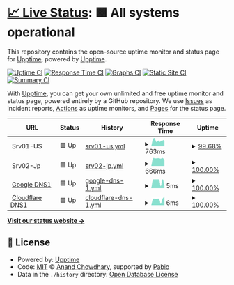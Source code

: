 # [📈 Live Status](https://lawlietr.github.io/upptime.doh.avpclub.uk): <!--live status--> **🟩 All systems operational**

This repository contains the open-source uptime monitor and status page for [Upptime](https://upptime.js.org), powered by [Upptime](https://github.com/upptime/upptime).

[![Uptime CI](https://github.com/Lawlietr/upptime.doh.avpclub.uk/workflows/Uptime%20CI/badge.svg)](https://github.com/Lawlietr/upptime.doh.avpclub.uk/actions?query=workflow%3A%22Uptime+CI%22)
[![Response Time CI](https://github.com/Lawlietr/upptime.doh.avpclub.uk/workflows/Response%20Time%20CI/badge.svg)](https://github.com/Lawlietr/upptime.doh.avpclub.uk/actions?query=workflow%3A%22Response+Time+CI%22)
[![Graphs CI](https://github.com/Lawlietr/upptime.doh.avpclub.uk/workflows/Graphs%20CI/badge.svg)](https://github.com/Lawlietr/upptime.doh.avpclub.uk/actions?query=workflow%3A%22Graphs+CI%22)
[![Static Site CI](https://github.com/Lawlietr/upptime.doh.avpclub.uk/workflows/Static%20Site%20CI/badge.svg)](https://github.com/Lawlietr/upptime.doh.avpclub.uk/actions?query=workflow%3A%22Static+Site+CI%22)
[![Summary CI](https://github.com/Lawlietr/upptime.doh.avpclub.uk/workflows/Summary%20CI/badge.svg)](https://github.com/Lawlietr/upptime.doh.avpclub.uk/actions?query=workflow%3A%22Summary+CI%22)

With [Upptime](https://upptime.js.org), you can get your own unlimited and free uptime monitor and status page, powered entirely by a GitHub repository. We use [Issues](https://github.com/upptime/upptime/issues) as incident reports, [Actions](https://github.com/Lawlietr/upptime.doh.avpclub.uk/actions) as uptime monitors, and [Pages](https://demo.upptime.js.org) for the status page.

<!--start: status pages-->
<!-- This summary is generated by Upptime (https://github.com/upptime/upptime) -->
<!-- Do not edit this manually, your changes will be overwritten -->
<!-- prettier-ignore -->
| URL | Status | History | Response Time | Uptime |
| --- | ------ | ------- | ------------- | ------ |
| <img alt="" src="https://icons.duckduckgo.com/ip3/null.ico" height="13"> Srv01-US | 🟩 Up | [srv01-us.yml](https://github.com/Lawlietr/upptime.doh.avpclub.uk/commits/HEAD/history/srv01-us.yml) | <details><summary><img alt="Response time graph" src="./graphs/srv01-us/response-time-week.png" height="20"> 763ms</summary><br><a href="https://Lawlietr.github.io/upptime.doh.avpclub.uk/history/srv01-us"><img alt="Response time 629" src="https://img.shields.io/endpoint?url=https%3A%2F%2Fraw.githubusercontent.com%2FLawlietr%2Fupptime.doh.avpclub.uk%2FHEAD%2Fapi%2Fsrv01-us%2Fresponse-time.json"></a><br><a href="https://Lawlietr.github.io/upptime.doh.avpclub.uk/history/srv01-us"><img alt="24-hour response time 650" src="https://img.shields.io/endpoint?url=https%3A%2F%2Fraw.githubusercontent.com%2FLawlietr%2Fupptime.doh.avpclub.uk%2FHEAD%2Fapi%2Fsrv01-us%2Fresponse-time-day.json"></a><br><a href="https://Lawlietr.github.io/upptime.doh.avpclub.uk/history/srv01-us"><img alt="7-day response time 763" src="https://img.shields.io/endpoint?url=https%3A%2F%2Fraw.githubusercontent.com%2FLawlietr%2Fupptime.doh.avpclub.uk%2FHEAD%2Fapi%2Fsrv01-us%2Fresponse-time-week.json"></a><br><a href="https://Lawlietr.github.io/upptime.doh.avpclub.uk/history/srv01-us"><img alt="30-day response time 748" src="https://img.shields.io/endpoint?url=https%3A%2F%2Fraw.githubusercontent.com%2FLawlietr%2Fupptime.doh.avpclub.uk%2FHEAD%2Fapi%2Fsrv01-us%2Fresponse-time-month.json"></a><br><a href="https://Lawlietr.github.io/upptime.doh.avpclub.uk/history/srv01-us"><img alt="1-year response time 629" src="https://img.shields.io/endpoint?url=https%3A%2F%2Fraw.githubusercontent.com%2FLawlietr%2Fupptime.doh.avpclub.uk%2FHEAD%2Fapi%2Fsrv01-us%2Fresponse-time-year.json"></a></details> | <details><summary><a href="https://Lawlietr.github.io/upptime.doh.avpclub.uk/history/srv01-us">99.68%</a></summary><a href="https://Lawlietr.github.io/upptime.doh.avpclub.uk/history/srv01-us"><img alt="All-time uptime 99.61%" src="https://img.shields.io/endpoint?url=https%3A%2F%2Fraw.githubusercontent.com%2FLawlietr%2Fupptime.doh.avpclub.uk%2FHEAD%2Fapi%2Fsrv01-us%2Fuptime.json"></a><br><a href="https://Lawlietr.github.io/upptime.doh.avpclub.uk/history/srv01-us"><img alt="24-hour uptime 100.00%" src="https://img.shields.io/endpoint?url=https%3A%2F%2Fraw.githubusercontent.com%2FLawlietr%2Fupptime.doh.avpclub.uk%2FHEAD%2Fapi%2Fsrv01-us%2Fuptime-day.json"></a><br><a href="https://Lawlietr.github.io/upptime.doh.avpclub.uk/history/srv01-us"><img alt="7-day uptime 99.68%" src="https://img.shields.io/endpoint?url=https%3A%2F%2Fraw.githubusercontent.com%2FLawlietr%2Fupptime.doh.avpclub.uk%2FHEAD%2Fapi%2Fsrv01-us%2Fuptime-week.json"></a><br><a href="https://Lawlietr.github.io/upptime.doh.avpclub.uk/history/srv01-us"><img alt="30-day uptime 99.93%" src="https://img.shields.io/endpoint?url=https%3A%2F%2Fraw.githubusercontent.com%2FLawlietr%2Fupptime.doh.avpclub.uk%2FHEAD%2Fapi%2Fsrv01-us%2Fuptime-month.json"></a><br><a href="https://Lawlietr.github.io/upptime.doh.avpclub.uk/history/srv01-us"><img alt="1-year uptime 99.61%" src="https://img.shields.io/endpoint?url=https%3A%2F%2Fraw.githubusercontent.com%2FLawlietr%2Fupptime.doh.avpclub.uk%2FHEAD%2Fapi%2Fsrv01-us%2Fuptime-year.json"></a></details>
| <img alt="" src="https://icons.duckduckgo.com/ip3/null.ico" height="13"> Srv02-Jp | 🟩 Up | [srv02-jp.yml](https://github.com/Lawlietr/upptime.doh.avpclub.uk/commits/HEAD/history/srv02-jp.yml) | <details><summary><img alt="Response time graph" src="./graphs/srv02-jp/response-time-week.png" height="20"> 666ms</summary><br><a href="https://Lawlietr.github.io/upptime.doh.avpclub.uk/history/srv02-jp"><img alt="Response time 660" src="https://img.shields.io/endpoint?url=https%3A%2F%2Fraw.githubusercontent.com%2FLawlietr%2Fupptime.doh.avpclub.uk%2FHEAD%2Fapi%2Fsrv02-jp%2Fresponse-time.json"></a><br><a href="https://Lawlietr.github.io/upptime.doh.avpclub.uk/history/srv02-jp"><img alt="24-hour response time 530" src="https://img.shields.io/endpoint?url=https%3A%2F%2Fraw.githubusercontent.com%2FLawlietr%2Fupptime.doh.avpclub.uk%2FHEAD%2Fapi%2Fsrv02-jp%2Fresponse-time-day.json"></a><br><a href="https://Lawlietr.github.io/upptime.doh.avpclub.uk/history/srv02-jp"><img alt="7-day response time 666" src="https://img.shields.io/endpoint?url=https%3A%2F%2Fraw.githubusercontent.com%2FLawlietr%2Fupptime.doh.avpclub.uk%2FHEAD%2Fapi%2Fsrv02-jp%2Fresponse-time-week.json"></a><br><a href="https://Lawlietr.github.io/upptime.doh.avpclub.uk/history/srv02-jp"><img alt="30-day response time 603" src="https://img.shields.io/endpoint?url=https%3A%2F%2Fraw.githubusercontent.com%2FLawlietr%2Fupptime.doh.avpclub.uk%2FHEAD%2Fapi%2Fsrv02-jp%2Fresponse-time-month.json"></a><br><a href="https://Lawlietr.github.io/upptime.doh.avpclub.uk/history/srv02-jp"><img alt="1-year response time 660" src="https://img.shields.io/endpoint?url=https%3A%2F%2Fraw.githubusercontent.com%2FLawlietr%2Fupptime.doh.avpclub.uk%2FHEAD%2Fapi%2Fsrv02-jp%2Fresponse-time-year.json"></a></details> | <details><summary><a href="https://Lawlietr.github.io/upptime.doh.avpclub.uk/history/srv02-jp">100.00%</a></summary><a href="https://Lawlietr.github.io/upptime.doh.avpclub.uk/history/srv02-jp"><img alt="All-time uptime 99.94%" src="https://img.shields.io/endpoint?url=https%3A%2F%2Fraw.githubusercontent.com%2FLawlietr%2Fupptime.doh.avpclub.uk%2FHEAD%2Fapi%2Fsrv02-jp%2Fuptime.json"></a><br><a href="https://Lawlietr.github.io/upptime.doh.avpclub.uk/history/srv02-jp"><img alt="24-hour uptime 100.00%" src="https://img.shields.io/endpoint?url=https%3A%2F%2Fraw.githubusercontent.com%2FLawlietr%2Fupptime.doh.avpclub.uk%2FHEAD%2Fapi%2Fsrv02-jp%2Fuptime-day.json"></a><br><a href="https://Lawlietr.github.io/upptime.doh.avpclub.uk/history/srv02-jp"><img alt="7-day uptime 100.00%" src="https://img.shields.io/endpoint?url=https%3A%2F%2Fraw.githubusercontent.com%2FLawlietr%2Fupptime.doh.avpclub.uk%2FHEAD%2Fapi%2Fsrv02-jp%2Fuptime-week.json"></a><br><a href="https://Lawlietr.github.io/upptime.doh.avpclub.uk/history/srv02-jp"><img alt="30-day uptime 100.00%" src="https://img.shields.io/endpoint?url=https%3A%2F%2Fraw.githubusercontent.com%2FLawlietr%2Fupptime.doh.avpclub.uk%2FHEAD%2Fapi%2Fsrv02-jp%2Fuptime-month.json"></a><br><a href="https://Lawlietr.github.io/upptime.doh.avpclub.uk/history/srv02-jp"><img alt="1-year uptime 99.94%" src="https://img.shields.io/endpoint?url=https%3A%2F%2Fraw.githubusercontent.com%2FLawlietr%2Fupptime.doh.avpclub.uk%2FHEAD%2Fapi%2Fsrv02-jp%2Fuptime-year.json"></a></details>
| <img alt="" src="https://icons.duckduckgo.com/ip3/null.ico" height="13"> [Google DNS1](8.8.8.8) | 🟩 Up | [google-dns-1.yml](https://github.com/Lawlietr/upptime.doh.avpclub.uk/commits/HEAD/history/google-dns-1.yml) | <details><summary><img alt="Response time graph" src="./graphs/google-dns-1/response-time-week.png" height="20"> 5ms</summary><br><a href="https://Lawlietr.github.io/upptime.doh.avpclub.uk/history/google-dns-1"><img alt="Response time 4" src="https://img.shields.io/endpoint?url=https%3A%2F%2Fraw.githubusercontent.com%2FLawlietr%2Fupptime.doh.avpclub.uk%2FHEAD%2Fapi%2Fgoogle-dns-1%2Fresponse-time.json"></a><br><a href="https://Lawlietr.github.io/upptime.doh.avpclub.uk/history/google-dns-1"><img alt="24-hour response time 2" src="https://img.shields.io/endpoint?url=https%3A%2F%2Fraw.githubusercontent.com%2FLawlietr%2Fupptime.doh.avpclub.uk%2FHEAD%2Fapi%2Fgoogle-dns-1%2Fresponse-time-day.json"></a><br><a href="https://Lawlietr.github.io/upptime.doh.avpclub.uk/history/google-dns-1"><img alt="7-day response time 5" src="https://img.shields.io/endpoint?url=https%3A%2F%2Fraw.githubusercontent.com%2FLawlietr%2Fupptime.doh.avpclub.uk%2FHEAD%2Fapi%2Fgoogle-dns-1%2Fresponse-time-week.json"></a><br><a href="https://Lawlietr.github.io/upptime.doh.avpclub.uk/history/google-dns-1"><img alt="30-day response time 4" src="https://img.shields.io/endpoint?url=https%3A%2F%2Fraw.githubusercontent.com%2FLawlietr%2Fupptime.doh.avpclub.uk%2FHEAD%2Fapi%2Fgoogle-dns-1%2Fresponse-time-month.json"></a><br><a href="https://Lawlietr.github.io/upptime.doh.avpclub.uk/history/google-dns-1"><img alt="1-year response time 4" src="https://img.shields.io/endpoint?url=https%3A%2F%2Fraw.githubusercontent.com%2FLawlietr%2Fupptime.doh.avpclub.uk%2FHEAD%2Fapi%2Fgoogle-dns-1%2Fresponse-time-year.json"></a></details> | <details><summary><a href="https://Lawlietr.github.io/upptime.doh.avpclub.uk/history/google-dns-1">100.00%</a></summary><a href="https://Lawlietr.github.io/upptime.doh.avpclub.uk/history/google-dns-1"><img alt="All-time uptime 100.00%" src="https://img.shields.io/endpoint?url=https%3A%2F%2Fraw.githubusercontent.com%2FLawlietr%2Fupptime.doh.avpclub.uk%2FHEAD%2Fapi%2Fgoogle-dns-1%2Fuptime.json"></a><br><a href="https://Lawlietr.github.io/upptime.doh.avpclub.uk/history/google-dns-1"><img alt="24-hour uptime 100.00%" src="https://img.shields.io/endpoint?url=https%3A%2F%2Fraw.githubusercontent.com%2FLawlietr%2Fupptime.doh.avpclub.uk%2FHEAD%2Fapi%2Fgoogle-dns-1%2Fuptime-day.json"></a><br><a href="https://Lawlietr.github.io/upptime.doh.avpclub.uk/history/google-dns-1"><img alt="7-day uptime 100.00%" src="https://img.shields.io/endpoint?url=https%3A%2F%2Fraw.githubusercontent.com%2FLawlietr%2Fupptime.doh.avpclub.uk%2FHEAD%2Fapi%2Fgoogle-dns-1%2Fuptime-week.json"></a><br><a href="https://Lawlietr.github.io/upptime.doh.avpclub.uk/history/google-dns-1"><img alt="30-day uptime 100.00%" src="https://img.shields.io/endpoint?url=https%3A%2F%2Fraw.githubusercontent.com%2FLawlietr%2Fupptime.doh.avpclub.uk%2FHEAD%2Fapi%2Fgoogle-dns-1%2Fuptime-month.json"></a><br><a href="https://Lawlietr.github.io/upptime.doh.avpclub.uk/history/google-dns-1"><img alt="1-year uptime 100.00%" src="https://img.shields.io/endpoint?url=https%3A%2F%2Fraw.githubusercontent.com%2FLawlietr%2Fupptime.doh.avpclub.uk%2FHEAD%2Fapi%2Fgoogle-dns-1%2Fuptime-year.json"></a></details>
| <img alt="" src="https://icons.duckduckgo.com/ip3/null.ico" height="13"> [Cloudflare DNS1](1.1.1.1) | 🟩 Up | [cloudflare-dns-1.yml](https://github.com/Lawlietr/upptime.doh.avpclub.uk/commits/HEAD/history/cloudflare-dns-1.yml) | <details><summary><img alt="Response time graph" src="./graphs/cloudflare-dns-1/response-time-week.png" height="20"> 6ms</summary><br><a href="https://Lawlietr.github.io/upptime.doh.avpclub.uk/history/cloudflare-dns-1"><img alt="Response time 4" src="https://img.shields.io/endpoint?url=https%3A%2F%2Fraw.githubusercontent.com%2FLawlietr%2Fupptime.doh.avpclub.uk%2FHEAD%2Fapi%2Fcloudflare-dns-1%2Fresponse-time.json"></a><br><a href="https://Lawlietr.github.io/upptime.doh.avpclub.uk/history/cloudflare-dns-1"><img alt="24-hour response time 8" src="https://img.shields.io/endpoint?url=https%3A%2F%2Fraw.githubusercontent.com%2FLawlietr%2Fupptime.doh.avpclub.uk%2FHEAD%2Fapi%2Fcloudflare-dns-1%2Fresponse-time-day.json"></a><br><a href="https://Lawlietr.github.io/upptime.doh.avpclub.uk/history/cloudflare-dns-1"><img alt="7-day response time 6" src="https://img.shields.io/endpoint?url=https%3A%2F%2Fraw.githubusercontent.com%2FLawlietr%2Fupptime.doh.avpclub.uk%2FHEAD%2Fapi%2Fcloudflare-dns-1%2Fresponse-time-week.json"></a><br><a href="https://Lawlietr.github.io/upptime.doh.avpclub.uk/history/cloudflare-dns-1"><img alt="30-day response time 5" src="https://img.shields.io/endpoint?url=https%3A%2F%2Fraw.githubusercontent.com%2FLawlietr%2Fupptime.doh.avpclub.uk%2FHEAD%2Fapi%2Fcloudflare-dns-1%2Fresponse-time-month.json"></a><br><a href="https://Lawlietr.github.io/upptime.doh.avpclub.uk/history/cloudflare-dns-1"><img alt="1-year response time 4" src="https://img.shields.io/endpoint?url=https%3A%2F%2Fraw.githubusercontent.com%2FLawlietr%2Fupptime.doh.avpclub.uk%2FHEAD%2Fapi%2Fcloudflare-dns-1%2Fresponse-time-year.json"></a></details> | <details><summary><a href="https://Lawlietr.github.io/upptime.doh.avpclub.uk/history/cloudflare-dns-1">100.00%</a></summary><a href="https://Lawlietr.github.io/upptime.doh.avpclub.uk/history/cloudflare-dns-1"><img alt="All-time uptime 100.00%" src="https://img.shields.io/endpoint?url=https%3A%2F%2Fraw.githubusercontent.com%2FLawlietr%2Fupptime.doh.avpclub.uk%2FHEAD%2Fapi%2Fcloudflare-dns-1%2Fuptime.json"></a><br><a href="https://Lawlietr.github.io/upptime.doh.avpclub.uk/history/cloudflare-dns-1"><img alt="24-hour uptime 100.00%" src="https://img.shields.io/endpoint?url=https%3A%2F%2Fraw.githubusercontent.com%2FLawlietr%2Fupptime.doh.avpclub.uk%2FHEAD%2Fapi%2Fcloudflare-dns-1%2Fuptime-day.json"></a><br><a href="https://Lawlietr.github.io/upptime.doh.avpclub.uk/history/cloudflare-dns-1"><img alt="7-day uptime 100.00%" src="https://img.shields.io/endpoint?url=https%3A%2F%2Fraw.githubusercontent.com%2FLawlietr%2Fupptime.doh.avpclub.uk%2FHEAD%2Fapi%2Fcloudflare-dns-1%2Fuptime-week.json"></a><br><a href="https://Lawlietr.github.io/upptime.doh.avpclub.uk/history/cloudflare-dns-1"><img alt="30-day uptime 100.00%" src="https://img.shields.io/endpoint?url=https%3A%2F%2Fraw.githubusercontent.com%2FLawlietr%2Fupptime.doh.avpclub.uk%2FHEAD%2Fapi%2Fcloudflare-dns-1%2Fuptime-month.json"></a><br><a href="https://Lawlietr.github.io/upptime.doh.avpclub.uk/history/cloudflare-dns-1"><img alt="1-year uptime 100.00%" src="https://img.shields.io/endpoint?url=https%3A%2F%2Fraw.githubusercontent.com%2FLawlietr%2Fupptime.doh.avpclub.uk%2FHEAD%2Fapi%2Fcloudflare-dns-1%2Fuptime-year.json"></a></details>

<!--end: status pages-->

[**Visit our status website →**](https://lawlietr.github.io/upptime.doh.avpclub.uk)

## 📄 License

- Powered by: [Upptime](https://lawlietr.github.io/upptime.doh.avpclub.uk)
- Code: [MIT](./LICENSE) © [Anand Chowdhary](https://anandchowdhary.com), supported by [Pabio](https://pabio.com)
- Data in the `./history` directory: [Open Database License](https://opendatacommons.org/licenses/odbl/1-0/)
